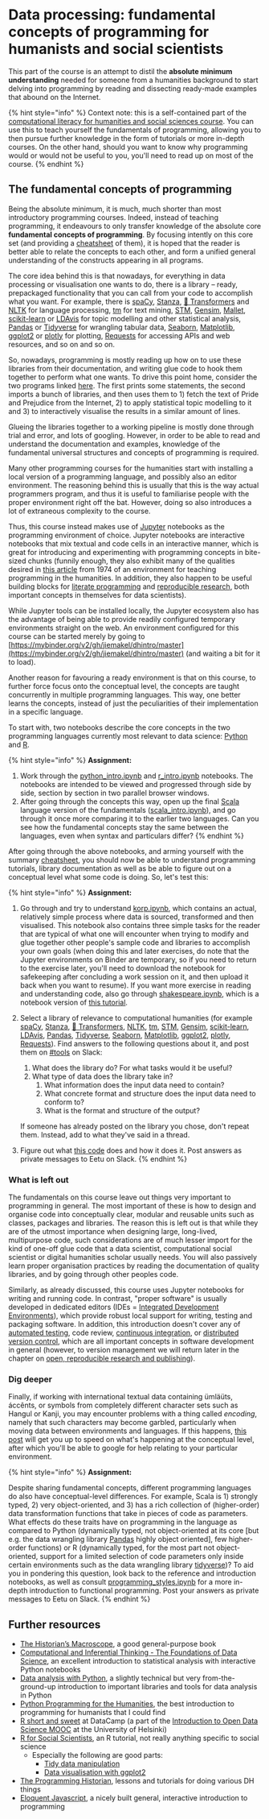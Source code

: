 # Data processing: fundamental concepts of programming for humanists and social scientists

This part of the course is an attempt to distil the **absolute minimum understanding** needed for someone from a humanities background to start delving into programming by reading and dissecting ready-made examples that abound on the Internet.

{% hint style="info" %}
Context note: this is a self-contained part of the [computational literacy for humanities and social sciences course](./). You can use this to teach yourself the fundamentals of programming, allowing you to then pursue further knowledge in the form of tutorials or more in-depth courses. On the other hand, should you want to know why programming would or would not be useful to you, you'll need to read up on most of the course.
{% endhint %}

## The fundamental concepts of programming

Being the absolute minimum, it is much, much shorter than most introductory programming courses. Indeed, instead of teaching programming, it endeavours to only transfer knowledge of the absolute core **fundamental concepts of programming**. By focusing intently on this core set (and providing a [cheatsheet](https://nbviewer.jupyter.org/github/jiemakel/dhintro/blob/master/programming\_cheatsheet.ipynb) of them), it is hoped that the reader is better able to relate the concepts to each other, and form a unified general understanding of the constructs appearing in all programs.

The core idea behind this is that nowadays, for everything in data processing or visualisation one wants to do, there is a library – ready, prepackaged functionality that you can call from your code to accomplish what you want. For example, there is [spaCy](https://spacy.io), [Stanza](https://stanfordnlp.github.io/stanza/index.html),  [🤗 Transformers](https://huggingface.co/transformers/quicktour.html) and [NLTK](https://www.nltk.org) for language processing, [tm](https://cran.r-project.org/web/packages/tm/index.html) for text mining, [STM](https://www.structuraltopicmodel.com), [Gensim](https://radimrehurek.com/gensim/), [Mallet](http://mallet.cs.umass.edu), [scikit-learn](https://scikit-learn.org/stable/) or [LDAvis](https://cran.r-project.org/web/packages/LDAvis/README.html) for topic modelling and other statistical analysis, [Pandas](http://pandas.pydata.org) or [Tidyverse](https://www.tidyverse.org/packages/) for wrangling tabular data, [Seaborn](https://seaborn.pydata.org), [Matplotlib](http://matplotlib.org), [ggplot2](https://ggplot2.tidyverse.org) or [plotly](https://plot.ly) for plotting, [Requests](http://docs.python-requests.org/en/latest/) for accessing APIs and web resources, and so on and so on.&#x20;

So, nowadays, programming is mostly reading up how on to use these libraries from their documentation, and writing glue code to hook them together to perform what one wants. To drive this point home, consider the two programs linked [here](http://nbviewer.jupyter.org/github/jiemakel/dhintro/blob/master/modern\_programming.ipynb). The first prints some statements, the second imports a bunch of libraries, and then uses them to 1) fetch the text of Pride and Prejudice from the Internet, 2) to apply statistical topic modelling to it and 3) to interactively visualise the results in a similar amount of lines.

Glueing the libraries together to a working pipeline is mostly done through trial and error, and lots of googling. However, in order to be able to read and understand the documentation and examples, knowledge of the fundamental universal structures and concepts of programming is required.&#x20;

Many other programming courses for the humanities start with installing a local version of a programming language, and possibly also an editor environment. The reasoning behind this is usually that this is the way actual programmers program, and thus it is useful to familiarise people with the proper environment right off the bat. However, doing so also introduces a lot of extraneous complexity to the course.&#x20;

Thus, this course instead makes use of [Jupyter](http://jupyter.org) notebooks as the programming environment of choice. Jupyter notebooks are interactive notebooks that mix textual and code cells in an interactive manner, which is great for introducing and experimenting with programming concepts in bite-sized chunks (funnily enough, they also exhibit many of the qualities desired in [this article](https://hyp.is/Ap-aFs08EeinplOX3\_QUrQ/link.springer.com/content/pdf/10.1007/BF02402344.pdf) from 1974 of an environment for teaching programming in the humanities. In addition, they also happen to be useful building blocks for [literate programming](https://en.wikipedia.org/wiki/Literate\_programming) and [reproducible research](https://ropensci.org/blog/2014/06/09/reproducibility/), both important concepts in themselves for data scientists).&#x20;

While Jupyter tools can be installed locally, the Jupyter ecosystem also has the advantage of being able to provide readily configured temporary environments straight on the web. An environment configured for this course can be started merely by going to [https://mybinder.org/v2/gh/jiemakel/dhintro/master](https://mybinder.org/v2/gh/jiemakel/dhintro/master) (and waiting a bit for it to load).

Another reason for favouring a ready environment is that on this course, to further force focus onto the conceptual level, the concepts are taught concurrently in multiple programming languages. This way, one better learns the concepts, instead of just the peculiarities of their implementation in a specific language.

To start with, two notebooks describe the core concepts in the two programming languages currently most relevant to data science: [Python](http://python.org) and [R](https://www.r-project.org).&#x20;

{% hint style="info" %}
**Assignment:**&#x20;

1. Work through the [python\_intro.ipynb](https://mybinder.org/v2/gh/jiemakel/dhintro/master?filepath=python\_intro.ipynb) and [r\_intro.ipynb](https://mybinder.org/v2/gh/jiemakel/dhintro/master?filepath=r\_intro.ipynb) notebooks. The notebooks are intended to be viewed and progressed through side by side, section by section in two parallel browser windows.
2. After going through the concepts this way, open up the final [Scala](https://www.scala-lang.org) language version of the fundamentals ([scala\_intro.ipynb](https://mybinder.org/v2/gh/jiemakel/dhintro/master?filepath=scala\_intro.ipynb)), and go through it once more comparing it to the earlier two languages. Can you see how the fundamental concepts stay the same between the languages, even when syntax and particulars differ?
{% endhint %}

After going through the above notebooks, and arming yourself with the summary [cheatsheet](https://nbviewer.jupyter.org/github/jiemakel/dhintro/blob/master/programming\_cheatsheet.ipynb), you should now be able to understand programming tutorials, library documentation as well as be able to figure out on a conceptual level what some code is doing. So, let's test this:

{% hint style="info" %}
**Assignment:**

1. Go through and try to understand [korp.ipynb](https://mybinder.org/v2/gh/jiemakel/dhintro/master?filepath=korp.ipynb), which contains an actual, relatively simple process where data is sourced, transformed and then visualised. This notebook also contains three simple tasks for the reader that are typical of what one will encounter when trying to modify and glue together other people's sample code and libraries to accomplish your own goals (when doing this and later exercises, do note that the Jupyter environments on Binder are temporary, so if you need to return to the exercise later, you'll need to download the notebook for safekeeping after concluding a work session on it, and then upload it back when you want to resume). If you want more exercise in reading and understanding code, also go through [shakespeare.ipynb](https://mybinder.org/v2/gh/jiemakel/dhintro/master?filepath=shakespeare.ipynb), which is a notebook version of [this tutorial](https://datawookie.netlify.com/blog/2013/09/text-mining-the-complete-works-of-william-shakespeare/).
2.  Select a library of relevance to computational humanities (for example [spaCy](https://spacy.io), [Stanza](https://stanfordnlp.github.io/stanza/index.html),  [🤗 Transformers](https://huggingface.co/transformers/quicktour.html), [NLTK](https://www.nltk.org), [tm](https://cran.r-project.org/web/packages/tm/index.html), [STM](https://www.structuraltopicmodel.com), [Gensim](https://radimrehurek.com/gensim/), [scikit-learn](https://scikit-learn.org/stable/), [LDAvis](https://cran.r-project.org/web/packages/LDAvis/README.html), [Pandas](http://pandas.pydata.org), [Tidyverse](https://www.tidyverse.org/packages/), [Seaborn](https://seaborn.pydata.org), [Matplotlib](http://matplotlib.org), [ggplot2](https://ggplot2.tidyverse.org), [plotly](https://plot.ly), [Requests](https://requests.readthedocs.io/en/master/)). Find answers to the following questions about it, and post them on [#tools](https://slack.com/app\_redirect?channel=tools\&team=T276JCMEU) on Slack:

    1. What does the library do? For what tasks would it be useful?
    2. What type of data does the library take in?
       1. What information does the input data need to contain?
       2. What concrete format and structure does the input data need to conform to?
       3. What is the format and structure of the output?

    If someone has already posted on the library you chose, don't repeat them. Instead, add to what they've said in a thread.
3. Figure out what [this code](https://mybinder.org/v2/gh/jiemakel/dhintro/master?filepath=python\_figure\_out.ipynb) does and how it does it. Post answers as private messages to Eetu on Slack.
{% endhint %}

### What is left out

The fundamentals on this course leave out things very important to programming in general. The most important of these is how to design and organise code into conceptually clear, modular and reusable units such as classes, packages and libraries. The reason this is left out is that while they are of the utmost importance when designing large, long-lived, multipurpose code, such considerations are of much lesser import for the kind of one-off glue code that a data scientist, computational social scientist or digital humanities scholar usually needs. You will also passively learn proper organisation practices by reading the documentation of quality libraries, and by going through other peoples code.

Similarly, as already discussed, this course uses Jupyter notebooks for writing and running code. In contrast, "proper software" is usually developed in dedicated editors (IDEs = [Integrated Development Environments](https://coderefinery.github.io/IDEs/01-introduction-to-dev-tools/)), which provide robust local support for writing, testing and packaging software. In addition, this introduction doesn't cover any of [automated testing](https://coderefinery.github.io/testing/), code review, [continuous integration](https://coderefinery.github.io/automation/), or [distributed version control](https://coderefinery.github.io/git-collaborative/), which are all important concepts in software development in general (however, to version management we will return later in the chapter on [open, reproducible research and publishing](open-reproducible-research-and-publishing.md)).

### Dig deeper

Finally, if working with international textual data containing ümläüts, áccênts, or symbols from completely different character sets such as Hangul or Kanji, you may encounter problems with a thing called _encoding_, namely that such characters may become garbled, particularly when moving data between environments and languages. If this happens, [this post](http://kunststube.net/encoding/) will get you up to speed on what's happening at the conceptual level, after which you'll be able to google for help relating to your particular environment.

{% hint style="info" %}
**Assignment:**

Despite sharing fundamental concepts, different programming languages do also have conceptual-level differences. For example, Scala is 1) strongly typed, 2) very object-oriented, and 3) has a rich collection of (higher-order) data transformation functions that take in pieces of code as parameters. What effects do these traits have on programming in the language as compared to Python (dynamically typed, not object-oriented at its core \[but e.g. the data wrangling library [Pandas](http://pandas.pydata.org) highly object oriented], few higher-order functions) or R (dynamically typed, for the most part not object-oriented, support for a limited selection of code parameters only inside certain environments such as the data wrangling library [tidyverse](http://tidyverse.org))? To aid you in pondering this question, look back to the reference and introduction notebooks, as well as consult [programming\_styles.ipynb](https://mybinder.org/v2/gh/jiemakel/dhintro/master?filepath=programming\_styles.ipynb) for a more in-depth introduction to functional programming. Post your answers as private messages to Eetu on Slack.
{% endhint %}

## Further resources

* [The Historian’s Macroscope](http://www.themacroscope.org/?page\_id=584), a good general-purpose book
* [Computational and Inferential Thinking - The Foundations of Data Science](https://www.inferentialthinking.com), an excellent introduction to statistical  analysis with interactive Python notebooks
* [Data analysis with Python](https://csmastersuh.github.io/data\_analysis\_with\_python\_2020/), a slightly technical but very from-the-ground-up introduction to important libraries and tools for data analysis in Python
* [Python Programming for the Humanities](http://fbkarsdorp.github.io/python-course/), the best introduction to programming for humanists that I could find
* [R short and sweet](https://www.datacamp.com/courses/r-short-and-sweet) at DataCamp (a part of the [Introduction to Open Data Science MOOC](https://mooc.helsinki.fi/course/view.php?id=158) at the University of Helsinki)
* [R for Social Scientists](https://datacarpentry.org/r-socialsci/), an R tutorial, not really anything specific to social science
  * Especially the following are good parts:
    * [Tidy data manipulation](https://datacarpentry.org/r-socialsci/03-dplyr-tidyr/)
    * [Data visualisation with ggplot2](https://datacarpentry.org/r-socialsci/04-ggplot2/index.html)
* [The Programming Historian](http://programminghistorian.org), lessons and tutorials for doing various DH things
* [Eloquent Javascript](http://eloquentjavascript.net), a nicely built general, interactive introduction to programming



